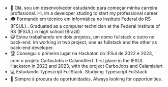 - 🔭 Olá, sou um desenvolvedor estudando para começar minha carreira profissional.
     Hi, im a developer studing to start my professional career
- 🎓 Formando em técnico em informática no Instituto Federal do RS (IFSUL) .
     Graduated as a computer technician at the Federal Institute of RS (IFSUL) in high school (Brazil)
- 😺 Estou trabalhando em dois projetos, um como fullstack e outro no back-end.
     im working in two project, one as fullstack and the other as back-end developer.
- 🏆 Consegui o primeiro lugar na Hackaton do IFSul de 2022 e 2023, com o projeto CarboJobs e CalamiAlert.
     first place in the IFSUL Hackaton in 2022 and 2023, with the project CarboJobs and Calamialert
- 💻 Estudando Typescript FullStack.
     Studying Typescript Fullstack
- 🚀 Sempre à procura de oportunidades.
     Always looking for opportunities.
